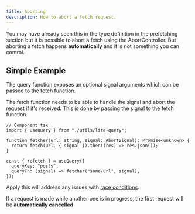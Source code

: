 ```yaml
---
title: Aborting
description: How to abort a fetch request.
---
```


You may have already seen this in the type definition in the prefetching section but it is possible to abort a fetch using the AbortController. But aborting a fetch happens **automatically** and it is not something you can control.

## Simple Example

The query function exposes an optional signal arguments which can be passed to the fetch function.

The fetch function needs to be able to handle the signal and abort the request if it's received. This is done by passing the signal to the fetch function.

```tsx {4-5, 10}
// Component.tsx
import { useQuery } from "./utils/lite-query";

function fetcher(url: string, signal: AbortSignal): Promise<unknown> {
  return fetch(url, { signal }).then((res) => res.json());
}

const { refetch } = useQuery({
  queryKey: "posts",
  queryFn: (signal) => fetcher("some/url", signal),
});
```
Apply this will address any issues with [race conditions](https://react.dev/reference/react/useEffect#what-are-good-alternatives-to-data-fetching-in-effects).

If a request is made while another one is in progress, the first request will be **automatically cancelled**.